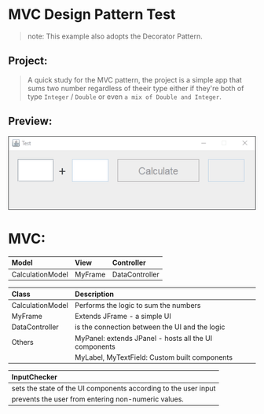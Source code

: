 # MVC Design Pattern Test

> note: This example also adopts the Decorator Pattern.

## Project:
> A quick study for the MVC pattern, the project is a simple app that sums two number regardless of theeir type either if they're both of type `Integer` / `Double` or even `a mix of Double and Integer`.
## Preview:
![](img/preview.gif)

# MVC:
| Model  | View  | Controller  |
| :------------ | :------------ | :------------ |
| CalculationModel  | MyFrame  | DataController  |


| Class  | Description  |
| :------------ | :------------ |
| CalculationModel  | Performs the logic to sum the numbers  |
| MyFrame  | Extends JFrame - a simple UI  |
| DataController  | is the connection between the UI and the logic  |
| Others  | MyPanel: extends JPanel - hosts all the UI components  |
|   | MyLabel, MyTextField: Custom built components  |

| InputChecker  |
| :------------ |
| sets the state of the UI components according to the user input  |
|  prevents the user from entering non-numeric values.  |